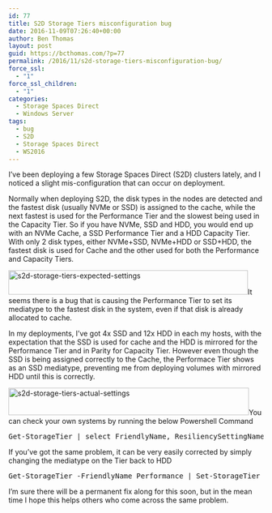 ```yaml
---
id: 77
title: S2D Storage Tiers misconfiguration bug
date: 2016-11-09T07:26:40+00:00
author: Ben Thomas
layout: post
guid: https://bcthomas.com/?p=77
permalink: /2016/11/s2d-storage-tiers-misconfiguration-bug/
force_ssl:
  - "1"
force_ssl_children:
  - "1"
categories:
  - Storage Spaces Direct
  - Windows Server
tags:
  - bug
  - S2D
  - Storage Spaces Direct
  - WS2016
---
```

I&#8217;ve been deploying a few Storage Spaces Direct (S2D) clusters lately, and I noticed a slight mis-configuration that can occur on deployment.

Normally when deploying S2D, the disk types in the nodes are detected and the fastest disk (usually NVMe or SSD) is assigned to the cache, while the next fastest is used for the Performance Tier and the slowest being used in the Capacity Tier. So if you have NVMe, SSD and HDD, you would end up with an NVMe Cache, a SSD Performance Tier and a HDD Capacity Tier. With only 2 disk types, either NVMe+SSD, NVMe+HDD or SSD+HDD, the fastest disk is used for Cache and the other used for both the Performance and Capacity Tiers.

[<img class="aligncenter size-full wp-image-79" src="https://i2.wp.com/bcthomas.com/wp-content/uploads/2016/11/S2D-Storage-Tiers-Expected-Settings.jpg?resize=473%2C48&#038;ssl=1" alt="s2d-storage-tiers-expected-settings" width="473" height="48" srcset="https://i2.wp.com/bcthomas.com/wp-content/uploads/2016/11/S2D-Storage-Tiers-Expected-Settings.jpg?w=473&ssl=1 473w, https://i2.wp.com/bcthomas.com/wp-content/uploads/2016/11/S2D-Storage-Tiers-Expected-Settings.jpg?resize=300%2C30&ssl=1 300w" sizes="(max-width: 473px) 100vw, 473px" data-recalc-dims="1" />](https://i2.wp.com/bcthomas.com/wp-content/uploads/2016/11/S2D-Storage-Tiers-Expected-Settings.jpg?ssl=1)It seems there is a bug that is causing the Performance Tier to set its mediatype to the fastest disk in the system, even if that disk is already allocated to cache.

In my deployments, I&#8217;ve got 4x SSD and 12x HDD in each my hosts, with the expectation that the SSD is used for cache and the HDD is mirrored for the Performance Tier and in Parity for Capacity Tier. However even though the SSD is being assigned correctly to the Cache, the Performace Tier shows as an SSD mediatype, preventing me from deploying volumes with mirrored HDD until this is correctly.

[<img class="aligncenter size-full wp-image-78" src="https://i1.wp.com/bcthomas.com/wp-content/uploads/2016/11/S2D-Storage-Tiers-Actual-Settings.jpg?resize=475%2C54&#038;ssl=1" alt="s2d-storage-tiers-actual-settings" width="475" height="54" srcset="https://i1.wp.com/bcthomas.com/wp-content/uploads/2016/11/S2D-Storage-Tiers-Actual-Settings.jpg?w=475&ssl=1 475w, https://i1.wp.com/bcthomas.com/wp-content/uploads/2016/11/S2D-Storage-Tiers-Actual-Settings.jpg?resize=300%2C34&ssl=1 300w" sizes="(max-width: 475px) 100vw, 475px" data-recalc-dims="1" />](https://i1.wp.com/bcthomas.com/wp-content/uploads/2016/11/S2D-Storage-Tiers-Actual-Settings.jpg?ssl=1)You can check your own systems by running the below Powershell Command

<pre class="lang:ps decode:true ">Get-StorageTier | select FriendlyName, ResiliencySettingName, MediaType, PhysicalDiskRedundancy</pre>

If you&#8217;ve got the same problem, it can be very easily corrected by simply changing the mediatype on the Tier back to HDD

<pre class="lang:ps decode:true ">Get-StorageTier -FriendlyName Performance | Set-StorageTier -MediaType HDD</pre>

I&#8217;m sure there will be a permanent fix along for this soon, but in the mean time I hope this helps others who come across the same problem.